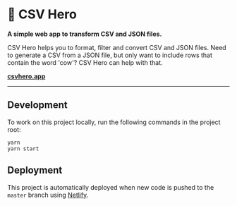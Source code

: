# 🦸‍ CSV Hero

**A simple web app to transform CSV and JSON files.**

CSV Hero helps you to format, filter and convert CSV and JSON files. Need to generate a CSV from a JSON file, but only want to include rows that contain the word 'cow'? CSV Hero can help with that.

**[csvhero.app](https://csvhero.app)**

---

## Development

To work on this project locally, run the following commands in the project root:

```shell
yarn
yarn start
```

## Deployment

This project is automatically deployed when new code is pushed to the `master` branch using [Netlify](https://www.netlify.com).
